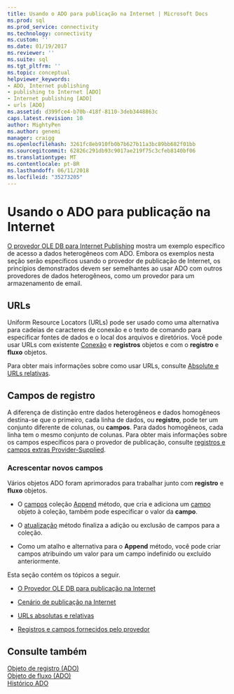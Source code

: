 ```yaml
---
title: Usando o ADO para publicação na Internet | Microsoft Docs
ms.prod: sql
ms.prod_service: connectivity
ms.technology: connectivity
ms.custom: ''
ms.date: 01/19/2017
ms.reviewer: ''
ms.suite: sql
ms.tgt_pltfrm: ''
ms.topic: conceptual
helpviewer_keywords:
- ADO, Internet publishing
- publishing to Internet [ADO]
- Internet publishing [ADO]
- urls [ADO]
ms.assetid: d399fce4-b70b-418f-8110-3deb3448863c
caps.latest.revision: 10
author: MightyPen
ms.author: genemi
manager: craigg
ms.openlocfilehash: 3261fc8eb910fb0b7b627b11a3bc89bb682f01bb
ms.sourcegitcommit: 62826c291db93c9017ae219f75c3cfeb8140bf06
ms.translationtype: MT
ms.contentlocale: pt-BR
ms.lasthandoff: 06/11/2018
ms.locfileid: "35273205"
---
```

# <a name="using-ado-for-internet-publishing"></a>Usando o ADO para publicação na Internet
[O provedor OLE DB para Internet Publishing](../../../ado/guide/data/the-ole-db-provider-for-internet-publishing.md) mostra um exemplo específico de acesso a dados heterogêneos com ADO. Embora os exemplos nesta seção serão específicos usando o provedor de publicação de Internet, os princípios demonstrados devem ser semelhantes ao usar ADO com outros provedores de dados heterogêneos, como um provedor para um armazenamento de email.  
  
## <a name="urls"></a>URLs  
 Uniform Resource Locators (URLs) pode ser usado como uma alternativa para cadeias de caracteres de conexão e o texto de comando para especificar fontes de dados e o local dos arquivos e diretórios. Você pode usar URLs com existente [Conexão](../../../ado/reference/ado-api/connection-object-ado.md) e **registros** objetos e com o **registro** e **fluxo** objetos.  
  
 Para obter mais informações sobre como usar URLs, consulte [Absolute e URLs relativas](../../../ado/guide/data/absolute-and-relative-urls.md).  
  
## <a name="record-fields"></a>Campos de registro  
 A diferença de distinção entre dados heterogêneos e dados homogêneos destina-se que o primeiro, cada linha de dados, ou **registro**, pode ter um conjunto diferente de colunas, ou **campos**. Para dados homogêneos, cada linha tem o mesmo conjunto de colunas. Para obter mais informações sobre os campos específicos para o provedor de publicação, consulte [registros e campos extras Provider-Supplied](../../../ado/guide/data/records-and-provider-supplied-fields.md).  
  
### <a name="appending-new-fields"></a>Acrescentar novos campos  
 Vários objetos ADO foram aprimorados para trabalhar junto com **registro** e **fluxo** objetos.  
  
-   O [campos](../../../ado/reference/ado-api/fields-collection-ado.md) coleção [Append](../../../ado/reference/ado-api/append-method-ado.md) método, que cria e adiciona um [campo](../../../ado/reference/ado-api/field-object.md) objeto à coleção, também pode especificar o valor da **campo**.  
  
-   O [atualização](../../../ado/reference/ado-api/update-method.md) método finaliza a adição ou exclusão de campos para a coleção.  
  
-   Como um atalho e alternativa para o **Append** método, você pode criar campos atribuindo um valor para um campo indefinido ou excluído anteriormente.  
  
 Esta seção contém os tópicos a seguir.  
  
-   [O Provedor OLE DB para publicação na Internet](../../../ado/guide/data/the-ole-db-provider-for-internet-publishing.md)  
  
-   [Cenário de publicação na Internet](../../../ado/guide/data/internet-publishing-scenario.md)  
  
-   [URLs absolutas e relativas](../../../ado/guide/data/absolute-and-relative-urls.md)  
  
-   [Registros e campos fornecidos pelo provedor](../../../ado/guide/data/records-and-provider-supplied-fields.md)  
  
## <a name="see-also"></a>Consulte também  
 [Objeto de registro (ADO)](../../../ado/reference/ado-api/record-object-ado.md)   
 [Objeto de fluxo (ADO)](../../../ado/reference/ado-api/stream-object-ado.md)   
 [Histórico ADO](../../../ado/guide/ado-history.md)
